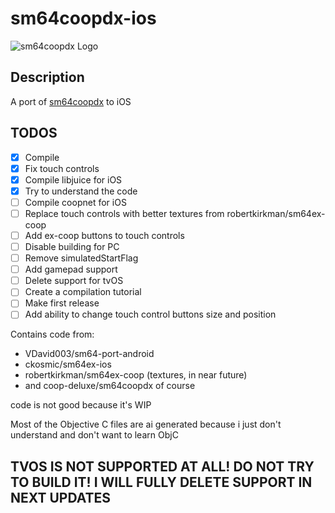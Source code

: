 # sm64coopdx-ios
![sm64coopdx Logo](textures/segment2/custom_coopdx_logo.rgba32.png)

## Description

A port of [sm64coopdx](https://github.com/coop-deluxe/sm64coopdx) to iOS

## TODOS 
 - [X] Compile
 - [X] Fix touch controls
 - [x] Compile libjuice for iOS
 - [x] Try to understand the code
 - [ ] Compile coopnet for iOS
 - [ ] Replace touch controls with better textures from robertkirkman/sm64ex-coop
 - [ ] Add ex-coop buttons to touch controls
 - [ ] Disable building for PC
 - [ ] Remove simulatedStartFlag
 - [ ] Add gamepad support
 - [ ] Delete support for tvOS
 - [ ] Create a compilation tutorial
 - [ ] Make first release
 - [ ] Add ability to change touch control buttons size and position

Contains code from:
 - VDavid003/sm64-port-android
 - ckosmic/sm64ex-ios
 - robertkirkman/sm64ex-coop (textures, in near future)
 - and coop-deluxe/sm64coopdx of course

code is not good because it's WIP

Most of the Objective C files are ai generated because i just don't understand and don't want to learn ObjC

## TVOS IS NOT SUPPORTED AT ALL! DO NOT TRY TO BUILD IT! I WILL FULLY DELETE SUPPORT IN NEXT UPDATES

